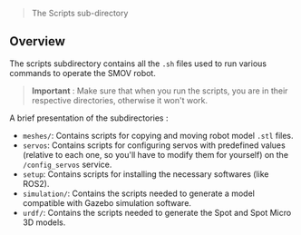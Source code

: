 > The Scripts sub-directory

## Overview

The scripts subdirectory contains all the `.sh` files used to run various commands to operate the SMOV robot.

> **Important** : Make sure that when you run the scripts, you are in their respective directories, otherwise it won't work.

A brief presentation of the subdirectories :
* `meshes/`: Contains scripts for copying and moving robot model `.stl` files.
* `servos`: Contains scripts for configuring servos with predefined values (relative to each one, so you'll have to modify them for yourself) on the `/config_servos` service.
* `setup`: Contains scripts for installing the necessary softwares (like ROS2). 
* `simulation/`: Contains the scripts needed to generate a model compatible with Gazebo simulation software.
* `urdf/`: Contains the scripts needed to generate the Spot and Spot Micro 3D models.
